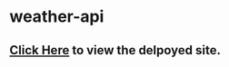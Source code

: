 # weather-api

## [Click Here](https://shashidhar-weather-api.netlify.app) to view the delpoyed site.
